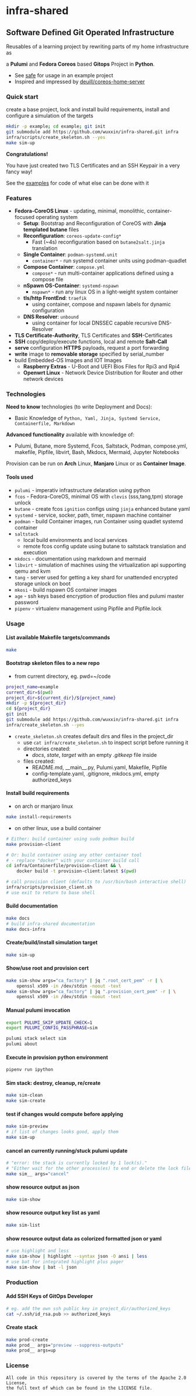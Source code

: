 # infra-shared
## Software Defined Git Operated Infrastructure

Reusables of a learning project by rewriting parts of my home infrastructure as

a **Pulumi** and **Fedora Coreos** based **Gitops** Project in **Python**.

- See [safe](examples/safe) for usage in an example project
- Inspired and impressed by [deuill/coreos-home-server](https://github.com/deuill/coreos-home-server)

### Quick start

create a base project, lock and install build requirements,
install and configure a simulation of the targets

```sh
mkdir -p example; cd example; git init
git submodule add https://github.com/wuxxin/infra-shared.git infra
infra/scripts/create_skeleton.sh --yes
make sim-up
```

**Congratulations!**

You have just created two TLS Certificates and an SSH Keypair in a very fancy way!

See the [examples](examples/) for code of what else can be done with it


### Features

- **Fedora-CoreOS Linux** - updating, minimal, monolithic, container-focused operating system
    - **Setup**: Bootstrap and Reconfiguration of CoreOS with **Jinja templated butane** files
    - **Reconfiguration**: `coreos-update-config*`
        - Fast (~4s) reconfiguration based on `butane2salt.jinja` translation
    - **Single Container**: `podman-systemd.unit`
        - `container*` - run systemd container units using podman-quadlet
    - **Compose Container**: `compose.yml`
        - `compose*` - run multi-container applications defined using a compose file
    - **nSpawn OS-Container**: `systemd-nspawn`
        - `nspawn*` - run any linux OS in a light-weight system container
    - **tls/http FrontEnd**: `traefik`
        - using container, compose and nspawn labels for dynamic configuration
    - **DNS Resolver**: `unbound`
        - using container for local DNSSEC capable recursive DNS-Resolver
- **TLS Certificate-Authority**, TLS Certificates and **SSH**-Certificates
- **SSH** copy/deploy/execute functions, local and remote **Salt-Call**
- **serve** configuration **HTTPS** payloads, request a port forwarding
- **write** image to **removable storage** specified by serial_number
- build Embedded-OS Images and IOT Images
    - **Raspberry Extras** - U-Boot and UEFI Bios Files for Rpi3 and Rpi4
    - **Openwrt Linux** - Network Device Distribution for Router and other network devices

### Technologies

**Need to know** technologies (to write Deployment and Docs):
- Basic Knowledge of `Python, Yaml, Jinja, Systemd Service, Containerfile, Markdown`

**Advanced functionality** available with knowledge of:
- Pulumi, Butane, more Systemd, Fcos, Saltstack, Podman, compose.yml, makefile, Pipfile, libvirt, Bash, Mkdocs, Mermaid, Jupyter Notebooks

Provision can be run on **Arch** Linux, **Manjaro** Linux or as **Container Image**.

#### Tools used
- `pulumi` - imperativ infrastructure delaration using python
- `fcos` - Fedora-CoreOS, minimal OS with `clevis` (sss,tang,tpm) storage unlock
- `butane` - create fcos `ignition` configs using `jinja` enhanced butane yaml
- `systemd` - service, socker, path, timer, nspawn machine container
- `podman` - build Container images, run Container using quadlet systemd container
- `saltstack`
    - local build environments and local services
    - remote fcos config update using butane to saltstack translation and execution
- `mkdocs` - documentation using markdown and mermaid
- `libvirt` - simulation of machines using the virtualization api supporting qemu and kvm
- `tang` - server used for getting a key shard for unattended encrypted storage unlock on boot
- `mkosi` - build nspawn OS container images
- `age` - ssh keys based encryption of production files and pulumi master password
- `pipenv` - virtualenv management using Pipfile and Pipfile.lock

### Usage


#### List available Makefile targets/commands

```sh
make
```

#### Bootstrap skeleton files to a new repo

- from current directory, eg. pwd=~/code

```sh
project_name=example
current_dir=$(pwd)
project_dir=${current_dir}/${project_name}
mkdir -p ${project_dir}
cd ${project_dir}
git init
git submodule add https://github.com/wuxxin/infra-shared.git infra
infra/create_skeleton.sh --yes
```

- `create_skeleton.sh` creates default dirs and files in the project_dir
    - use `cat infra/create_skeleton.sh` to inspect script before running it
    - directories created:
        - _docs_, _state_, _target_ with an empty _.gitkeep_ file inside
    - files created:
        - README.md, \_\_main\_\_.py, Pulumi.yaml, Makefile, Pipfile
        - config-template.yaml, .gitignore, mkdocs.yml, empty authorized_keys

#### Install build requirements

+ on arch or manjaro linux

```sh
make install-requirements
```

+ on other linux, use a build container

```sh
# Either: build container using sudo podman build
make provision-client

# Or: build container using any other container tool
# - replace "docker" with your container build call
cd infra/Containerfile/provision-client && \
    docker build -t provision-client:latest $(pwd)

# call provision client (defaults to /usr/bin/bash interactive shell)
infra/scripts/provision_client.sh
# use exit to return to base shell
```


#### Build documentation

```sh
make docs
# build infra-shared documentation
make docs-infra
```

#### Create/build/install simulation target
```sh
make sim-up
```

#### Show/use root and provision cert
```sh
make sim-show args="ca_factory" | jq ".root_cert_pem" -r | \
    openssl x509 -in /dev/stdin -noout -text
make sim-show args="ca_factory" | jq ".provision_cert_pem" -r | \
    openssl x509 -in /dev/stdin -noout -text
```

#### Manual pulumi invocation
```sh
export PULUMI_SKIP_UPDATE_CHECK=1
export PULUMI_CONFIG_PASSPHRASE=sim

pulumi stack select sim
pulumi about
```

#### Execute in provision python environment
```sh
pipenv run ipython
```

#### Sim stack: destroy, cleanup, re/create
```sh
make sim-clean
make sim-create
```

#### test if changes would compute before applying
```sh
make sim-preview
# if list of changes looks good, apply them
make sim-up

```

#### cancel an currently running/stuck pulumi update
```sh
# "error: the stack is currently locked by 1 lock(s)."
# "Either wait for the other process(es) to end or delete the lock file with `pulumi cancel`."
make sim__ args="cancel"
```

#### show resource output as json
```sh
make sim-show
```

#### show resource output key list as yaml
```sh
make sim-list
```

#### show resource output data as colorized formatted json or yaml
```sh
# use highlight and less
make sim-show | highlight --syntax json -O ansi | less
# use bat for integrated highlight plus pager
make sim-show | bat -l json
```

### Production

#### Add SSH Keys of GitOps Developer
```sh
# eg. add the own ssh public key in project_dir/authorized_keys
cat ~/.ssh/id_rsa.pub >> authorized_keys
```
#### Create stack

```sh
make prod-create
make prod__ args="preview --suppress-outputs"
make prod__ args=up
```


### License

```
All code in this repository is covered by the terms of the Apache 2.0 License,
the full text of which can be found in the LICENSE file.
```
